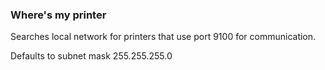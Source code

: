 ### Where's my printer

Searches local network for printers that use port 9100 for communication.

Defaults to subnet mask 255.255.255.0
